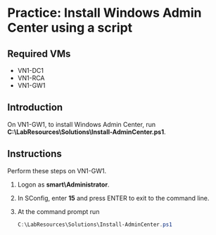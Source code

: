 # Practice: Install Windows Admin Center using a script

## Required VMs

* VN1-DC1
* VN1-RCA
* VN1-GW1

## Introduction

On VN1-GW1, to install Windows Admin Center, run **C:\LabResources\Solutions\Install-AdminCenter.ps1**.

## Instructions

Perform these steps on VN1-GW1.

1. Logon as **smart\Administrator**.
1. In SConfig, enter **15** and press ENTER to exit to the command line.
1. At the command prompt run

    ````powershell
    C:\LabResources\Solutions\Install-AdminCenter.ps1
    ````